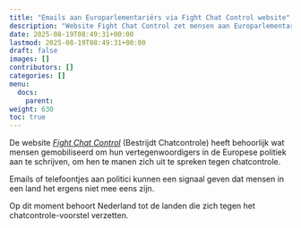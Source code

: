 ```yaml
---
title: "Emails aan Europarlementariërs via Fight Chat Control website"
description: "Website Fight Chat Control zet mensen aan Europarlementariërs te mailen over chatcontrole."
date: 2025-08-19T08:49:31+00:00
lastmod: 2025-08-19T08:49:31+00:00
draft: false
images: []
contributors: []
categories: []
menu:
  docs:
    parent: 
weight: 630
toc: true
---
```


De website [*Fight Chat Control*](https://fightchatcontrol.eu) (Bestrijdt Chatcontrole) heeft behoorlijk wat mensen gemobiliseerd om hun vertegenwoordigers in de Europese politiek aan te schrijven, om hen te manen zich uit te spreken tegen chatcontrole. 

Emails of telefoontjes aan politici kunnen een signaal geven dat mensen in een land het ergens niet mee eens zijn.

Op dit moment behoort Nederland tot de landen die zich tegen het chatcontrole-voorstel verzetten.
